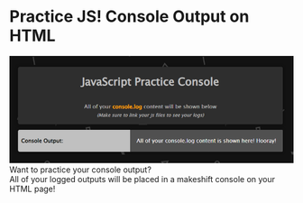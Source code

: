 <h1>Practice JS! Console Output on HTML</h1>
<a href="#"><img width="620" height="auto" src="practice-console-image.png"></a><br>
Want to practice your console output?<br>
All of your logged outputs will be placed in a makeshift console on your HTML page!
